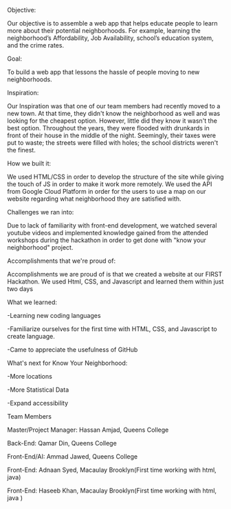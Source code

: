 Objective: 

Our objective is to assemble a web app that helps educate people to learn more about their potential neighborhoods. For example, learning the neighborhood’s Affordability, Job Availability, school’s education system, and the crime rates.


Goal: 

To build a web app that lessons the hassle of people moving to new neighborhoods.


Inspiration:

Our Inspiration was that one of our team members had recently moved to a new town. At that time, they didn't know the neighborhood as well and was looking for the cheapest option. However, little did they know it wasn't the best option. Throughout the years, they were flooded with drunkards in front of their house in the middle of the night. Seemingly, their taxes were put to waste; the streets were filled with holes; the school districts weren't the finest.  


How we built it:

We used HTML/CSS in order to develop the structure of the site while giving the touch of JS in order to make it work more remotely.  We used the API from Google Cloud Platform in order for the users to use a map on our website regarding what neighborhood they are satisfied with.


Challenges we ran into:

Due to lack of familiarity with front-end development, we watched several youtube videos and implemented knowledge gained from the attended workshops during the hackathon in order to get done with "know your neighborhood" project.




Accomplishments that we're proud of:


Accomplishments we are proud of is that we created a website at our FIRST Hackathon. We used Html, CSS, and Javascript and learned them within just two days 
 


What we learned:

-Learning new coding languages

-Familiarize ourselves for the first time with HTML, CSS,  and Javascript to create language.

-Came to appreciate the usefulness of GitHub 





What's next for Know Your Neighborhood:

-More locations

-More Statistical Data

-Expand accessibility





Team Members 
  
  Master/Project Manager: Hassan Amjad, Queens College

  Back-End: Qamar Din, Queens College 
  
  Front-End/AI: Ammad Jawed, Queens College 

  Front-End: Adnaan Syed, Macaulay Brooklyn(First time working with html, java)

  Front-End: Haseeb Khan, Macaulay Brooklyn(First time working with html, java )
